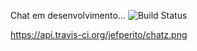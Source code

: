 Chat em desenvolvimento... ![Build Status](https://api.travis-ci.org/jefperito/chatz.png)

https://api.travis-ci.org/jefperito/chatz.png

